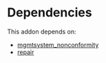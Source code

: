 # Dependencies

This addon depends on:

- [mgmtsystem_nonconformity](https://github.com/bringout/oca-technical)
- [repair](https://github.com/bringout/oca-ocb-core/tree/9d67cf00c06114fd0d5a87a06a485b3dabf57e2b/odoo-bringout-oca-ocb-repair)
